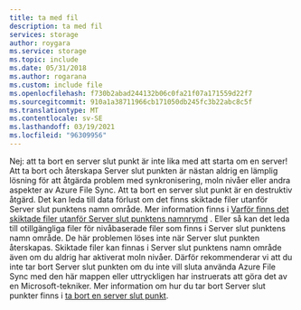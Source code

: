```yaml
---
title: ta med fil
description: ta med fil
services: storage
author: roygara
ms.service: storage
ms.topic: include
ms.date: 05/31/2018
ms.author: rogarana
ms.custom: include file
ms.openlocfilehash: f730b2abad244132b06c0fa21f07a171559d22f7
ms.sourcegitcommit: 910a1a38711966cb171050db245fc3b22abc8c5f
ms.translationtype: MT
ms.contentlocale: sv-SE
ms.lasthandoff: 03/19/2021
ms.locfileid: "96309956"
---
```

Nej: att ta bort en server slut punkt är inte lika med att starta om en server! Att ta bort och återskapa Server slut punkten är nästan aldrig en lämplig lösning för att åtgärda problem med synkronisering, moln nivåer eller andra aspekter av Azure File Sync. Att ta bort en server slut punkt är en destruktiv åtgärd. Det kan leda till data förlust om det finns skiktade filer utanför Server slut punktens namn område. Mer information finns i [Varför finns det skiktade filer utanför Server slut punktens namnrymd](../articles/storage/files/storage-files-faq.md#afs-tiered-files-out-of-endpoint) . Eller så kan det leda till otillgängliga filer för nivåbaserade filer som finns i Server slut punktens namn område. De här problemen löses inte när Server slut punkten återskapas. Skiktade filer kan finnas i Server slut punktens namn område även om du aldrig har aktiverat moln nivåer. Därför rekommenderar vi att du inte tar bort Server slut punkten om du inte vill sluta använda Azure File Sync med den här mappen eller uttryckligen har instruerats att göra det av en Microsoft-tekniker. Mer information om hur du tar bort Server slut punkter finns i [ta bort en server slut punkt](../articles/storage/files/storage-sync-files-server-endpoint.md#remove-a-server-endpoint).    
